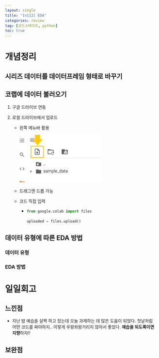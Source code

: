```yaml
---
layout: single
title: "[n112] EDA"
categories: review
tag: [코드스테이츠, python]
toc: true
---
```




# 개념정리



## 시리즈 데이터를 데이터프레임 형태로 바꾸기





## 코랩에 데이터 불러오기

1. 구글 드라이브 연동

2. 로컬 드라이브에서 업로드

   - 왼쪽 메뉴바 활용

     ![image-20220803132029757](../images/2022-08-03-n112/image-20220803132029757.png)

   - 드래그앤 드롭 가능

   - 코드 직접 입력

     - ```python
       from google.colab import files
       
       uploaded = files.upload()
       ```



## 데이터 유형에 따른 EDA 방법

### 데이터 유형





### EDA 방법







# 일일회고



## 느낀점

- 지난 밤 예습을 살짝 하고 잤는데 오늘 과제하는 데 많은 도움이 되었다. 첫날처럼 어떤 코드를 짜야하지.. 이렇게 우왕좌왕거리지 않아서 좋았다. **예습을 되도록이면 지향**하자!!



## 보완점



